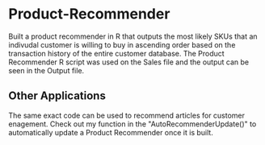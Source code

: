 # Product-Recommender
Built a product recommender in R that outputs the most likely SKUs that an indivudal customer is willing to buy in ascending order based on the transaction history of the entire customer database. The Product Recommender R script was used on the Sales file and the output can be seen in the Output file. 
 ## Other Applications
The same exact code can be used to recommend articles for customer enagement. Check out my function in the "AutoRecommenderUpdate()" to automatically update a Product Recommender once it is built. 
